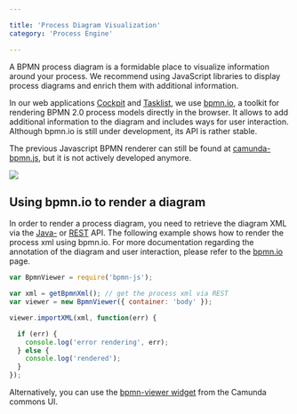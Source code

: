 ```yaml
---

title: 'Process Diagram Visualization'
category: 'Process Engine'

---
```


A BPMN process diagram is a formidable place to visualize information around your process. We recommend using JavaScript libraries to display process diagrams and enrich them with additional information.

In our web applications [Cockpit](ref:/guides/user-guide/#cockpit) and [Tasklist](ref:/guides/user-guide/#tasklist), we use [bpmn.io](http://bpmn.io/), a toolkit for rendering BPMN 2.0 process models directly in the browser. It allows to add additional information to the diagram and includes ways for user interaction. Although bpmn.io is still under development, its API is rather stable.

The previous Javascript BPMN renderer can still be found at [camunda-bpmn.js](https://github.com/camunda/camunda-bpmn.js), but it is not actively developed anymore.

<img src="ref:asset:/assets/img/implementation-java/process-diagram-bpmn-js.png" class="img-responsive">

## Using bpmn.io to render a diagram

In order to render a process diagram, you need to retrieve the diagram XML via the [Java-](ref:/api-references/javadoc/index.html?org/camunda/bpm/engine/RepositoryService.html) or [REST](ref:/api-references/rest/#process-definition-get-bpmn-20-xml) API. The following example shows how to render the process xml using bpmn.io. For more documentation regarding the annotation of the diagram and user interaction, please refer to the [bpmn.io](https://github.com/bpmn-io/bpmn-js) page.

```javascript
var BpmnViewer = require('bpmn-js');

var xml = getBpmnXml(); // get the process xml via REST
var viewer = new BpmnViewer({ container: 'body' });

viewer.importXML(xml, function(err) {

  if (err) {
    console.log('error rendering', err);
  } else {
    console.log('rendered');
  }
});
```


Alternatively, you can use the [bpmn-viewer widget](http://camunda.github.io/camunda-commons-ui/cam-widget-bpmn-viewer.html) from the Camunda commons UI.
